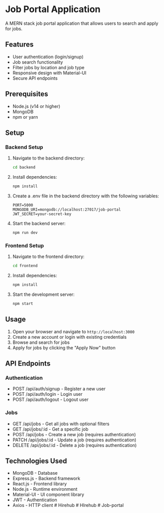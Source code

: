 # Job Portal Application

A MERN stack job portal application that allows users to search and apply for jobs.

## Features

- User authentication (login/signup)
- Job search functionality
- Filter jobs by location and job type
- Responsive design with Material-UI
- Secure API endpoints

## Prerequisites

- Node.js (v14 or higher)
- MongoDB
- npm or yarn

## Setup

### Backend Setup

1. Navigate to the backend directory:
   ```bash
   cd backend
   ```

2. Install dependencies:
   ```bash
   npm install
   ```

3. Create a .env file in the backend directory with the following variables:
   ```
   PORT=5000
   MONGODB_URI=mongodb://localhost:27017/job-portal
   JWT_SECRET=your-secret-key
   ```

4. Start the backend server:
   ```bash
   npm run dev
   ```

### Frontend Setup

1. Navigate to the frontend directory:
   ```bash
   cd frontend
   ```

2. Install dependencies:
   ```bash
   npm install
   ```

3. Start the development server:
   ```bash
   npm start
   ```

## Usage

1. Open your browser and navigate to `http://localhost:3000`
2. Create a new account or login with existing credentials
3. Browse and search for jobs
4. Apply for jobs by clicking the "Apply Now" button

## API Endpoints

### Authentication
- POST /api/auth/signup - Register a new user
- POST /api/auth/login - Login user
- POST /api/auth/logout - Logout user

### Jobs
- GET /api/jobs - Get all jobs with optional filters
- GET /api/jobs/:id - Get a specific job
- POST /api/jobs - Create a new job (requires authentication)
- PATCH /api/jobs/:id - Update a job (requires authentication)
- DELETE /api/jobs/:id - Delete a job (requires authentication)

## Technologies Used

- MongoDB - Database
- Express.js - Backend framework
- React.js - Frontend library
- Node.js - Runtime environment
- Material-UI - UI component library
- JWT - Authentication
- Axios - HTTP client #   H i r e h u b  
 #   H I r e h u b  
 #   J o b - p o r t a l  
 